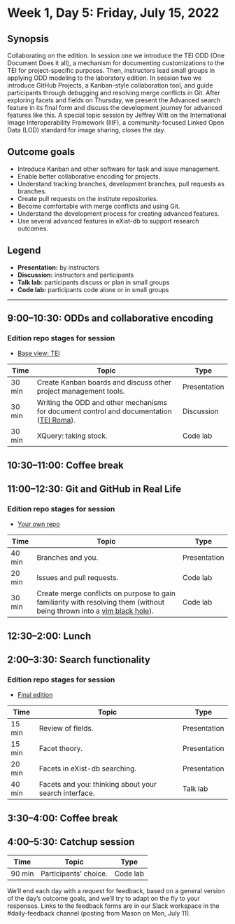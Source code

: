# Week 1, Day 5: Friday, July 15, 2022
## Synopsis

Collaborating on the edition. In session one we introduce the TEI ODD (One Document
                Does it all), a mechanism for documenting customizations to the TEI for
                project-specific purposes. Then, instructors lead small groups in applying ODD
                modeling to the laboratory edition. In session two we introduce GitHub Projects, a
                Kanban-style collaboration tool, and guide participants through debugging and
                resolving merge conflicts in Git. After exploring facets and fields on Thursday, we
                present the Advanced search feature in its final form and discuss the development
                journey for advanced features like this. A special topic session by Jeffrey Witt on
                the International Image Interoperability Framework (IIIF), a community-focused
                Linked Open Data (LOD) standard for image sharing, closes the day.

## Outcome goals
* Introduce Kanban and other software for task and issue management.
* Enable better collaborative encoding for projects.
* Understand tracking branches, development branches, pull requests as branches.
* Create pull requests on the institute repositories.
* Become comfortable with merge conflicts and using Git.
* Understand the development process for creating advanced features.
* Use several advanced features in eXist-db to support research outcomes.

## Legend

* **Presentation:** by instructors
* **Discussion:** instructors and participants
* **Talk lab:** participants discuss or plan in small groups
* **Code lab:** participants code alone or in small groups

* * *
## 9:00–10:30: ODDs and collaborative encoding


### Edition repo stages for session

* [Base view: TEI](https://github.com/Pittsburgh-NEH-Institute/01-data)

Time | Topic | Type
---- | ---- | ---- 
30 min | Create Kanban boards and discuss other project management tools. | Presentation
30 min | Writing the ODD and other mechanisms for document control and documentation ([TEI Roma](https://romabeta.tei-c.org/)). | Discussion
30 min | XQuery: taking stock. | Code lab

## 10:30–11:00: Coffee break

## 11:00–12:30: Git and GitHub in Real Life


### Edition repo stages for session

* [Your own repo](https://github.com)

Time | Topic | Type
---- | ---- | ---- 
40 min | Branches and you. | Presentation
20 min | Issues and pull requests. | Code lab
30 min | Create merge conflicts on purpose to gain familiarity with resolving them (without being thrown into a [vim black hole](https://dev.to/matthew_collison/comment/fi9p)). | Code lab

## 12:30–2:00: Lunch

## 2:00–3:30: Search functionality


### Edition repo stages for session

* [Final edition](https://github.com/Pittsburgh-NEH-Institute/pr-app)

Time | Topic | Type
---- | ---- | ---- 
15 min | Review of fields. | Presentation
15 min | Facet theory. | Presentation
20 min | Facets in eXist-db searching. | Presentation
40 min | Facets and you: thinking about your search interface. | Talk lab

## 3:30–4:00: Coffee break

## 4:00–5:30: Catchup session

Time | Topic | Type
---- | ---- | ---- 
90 min | Participants’ choice. | Code lab

We’ll end each day with a request for feedback, based on a general version of the day’s outcome goals, and we’ll try to adapt on the fly to your responses. Links to the feedback forms are in our Slack workspace in the #daily-feedback channel (posting from Mason on Mon, July 11).